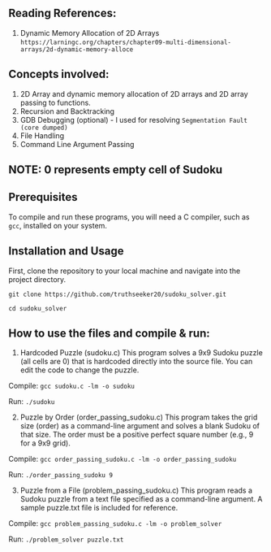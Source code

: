 ## Reading References:

1. Dynamic Memory Allocation of 2D Arrays
    `https://larningc.org/chapters/chapter09-multi-dimensional-arrays/2d-dynamic-memory-alloce`

## Concepts involved:

1. 2D Array and dynamic memory allocation of 2D arrays and 2D array passing to functions.
2. Recursion and Backtracking
3. GDB Debugging (optional) - I used for resolving `Segmentation Fault (core dumped)`
4. File Handling
5. Command Line Argument Passing

## NOTE: 0 represents empty cell of Sudoku

## Prerequisites

To compile and run these programs, you will need a C compiler, such as `gcc`, installed on your system.

## Installation and Usage

First, clone the repository to your local machine and navigate into the project directory.

`git clone https://github.com/truthseeker20/sudoku_solver.git`

`cd sudoku_solver`

## How to use the files and compile & run:

1. Hardcoded Puzzle (sudoku.c)
This program solves a 9x9 Sudoku puzzle (all cells are 0) that is hardcoded directly into the source file. You can edit the code to change the puzzle.

Compile:
`gcc sudoku.c -lm -o sudoku`

Run:
`./sudoku`

2. Puzzle by Order (order_passing_sudoku.c)
This program takes the grid size (order) as a command-line argument and solves a blank Sudoku of that size. The order must be a positive perfect square number (e.g., 9 for a 9x9 grid).

Compile:
`gcc order_passing_sudoku.c -lm -o order_passing_sudoku`

Run:
`./order_passing_sudoku 9`

3. Puzzle from a File (problem_passing_sudoku.c)
This program reads a Sudoku puzzle from a text file specified as a command-line argument. A sample puzzle.txt file is included for reference.

Compile:
`gcc problem_passing_sudoku.c -lm -o problem_solver`

Run:
`./problem_solver puzzle.txt`

   
